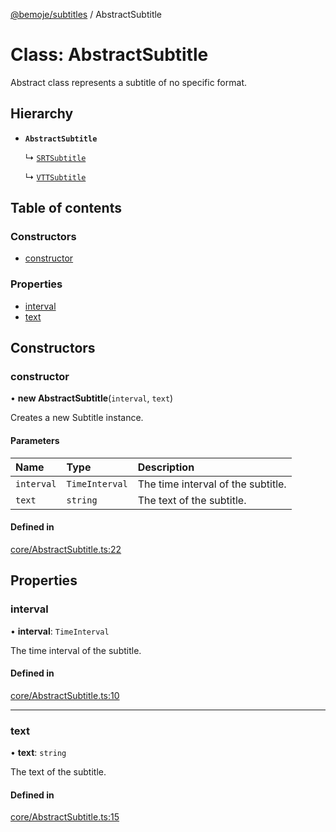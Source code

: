 [@bemoje/subtitles](https://github.com/bemoje/tsmono/blob/main/pkg/subtitles/docs/md/index.md) / AbstractSubtitle

# Class: AbstractSubtitle

Abstract class represents a subtitle of no specific format.

## Hierarchy

- **`AbstractSubtitle`**

  ↳ [`SRTSubtitle`](https://github.com/bemoje/tsmono/blob/main/pkg/subtitles/docs/md/classes/SRTSubtitle.md)

  ↳ [`VTTSubtitle`](https://github.com/bemoje/tsmono/blob/main/pkg/subtitles/docs/md/classes/VTTSubtitle.md)

## Table of contents

### Constructors

- [constructor](https://github.com/bemoje/tsmono/blob/main/pkg/subtitles/docs/md/classes/AbstractSubtitle.md#constructor)

### Properties

- [interval](https://github.com/bemoje/tsmono/blob/main/pkg/subtitles/docs/md/classes/AbstractSubtitle.md#interval)
- [text](https://github.com/bemoje/tsmono/blob/main/pkg/subtitles/docs/md/classes/AbstractSubtitle.md#text)

## Constructors

### constructor

• **new AbstractSubtitle**(`interval`, `text`)

Creates a new Subtitle instance.

#### Parameters

| Name | Type | Description |
| :------ | :------ | :------ |
| `interval` | `TimeInterval` | The time interval of the subtitle. |
| `text` | `string` | The text of the subtitle. |

#### Defined in

[core/AbstractSubtitle.ts:22](https://github.com/bemoje/tsmono/blob/ad6c8c6/pkg/subtitles/src/core/AbstractSubtitle.ts#L22)

## Properties

### interval

• **interval**: `TimeInterval`

The time interval of the subtitle.

#### Defined in

[core/AbstractSubtitle.ts:10](https://github.com/bemoje/tsmono/blob/ad6c8c6/pkg/subtitles/src/core/AbstractSubtitle.ts#L10)

___

### text

• **text**: `string`

The text of the subtitle.

#### Defined in

[core/AbstractSubtitle.ts:15](https://github.com/bemoje/tsmono/blob/ad6c8c6/pkg/subtitles/src/core/AbstractSubtitle.ts#L15)
